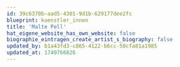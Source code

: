 ```yaml
---
id: 39c6370b-aad5-4301-9d1b-629177dee2fc
blueprint: kuenstler_innen
title: 'Malte Pell'
hat_eigene_website_has_own_website: false
biographie_eintragen_create_artist_s_biography: false
updated_by: b1a43fd3-c865-4122-b6cc-50cfa81a1985
updated_at: 1740766826
---
```

